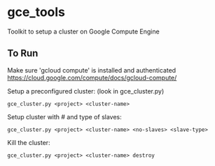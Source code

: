 # gce_tools

Toolkit to setup a cluster on Google Compute Engine

## To Run

Make sure 'gcloud compute' is installed and authenticated  
 https://cloud.google.com/compute/docs/gcloud-compute/

Setup a preconfigured cluster: (look in gce_cluster.py)  

    gce_cluster.py <project> <cluster-name>

Setup cluster with # and type of slaves:

    gce_cluster.py <project> <cluster-name> <no-slaves> <slave-type>

Kill the cluster:

    gce_cluster.py <project> <cluster-name> destroy
